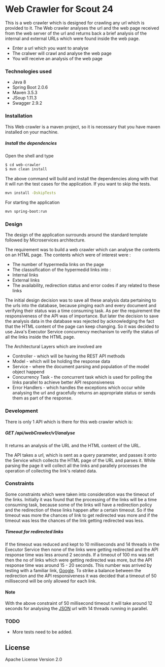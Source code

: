 # Web Crawler for Scout 24

This is a web crawler which is designed for crawling any url which is provided to it. The Web crawler analyses the url and the web page received from the web server of the url and returns back a brief analysis of the internal and external URLs which were found inside the web page.

  - Enter a url which you want to analyse
  - The cralwer will crawl and analyse the web page
  - You will receive an analysis of the web page


### Technologies used

* Java 8
* Spring Boot 2.0.6
* Maven 3.5.3
* JSoup 1.11.3
* Swagger 2.9.2

### Installation

This Web crawler is a maven project, so it is necessary that you have maven installed on your machine.

##### Install the dependencies 

Open the shell and type

```sh
$ cd web-crawler
$ mvn clean install
```
The above command will build and install the dependencies along with that it will run the test cases for the application.
If you want to skip the tests.

```sh
mvn install -DskipTests
```
For starting the application

```sh
mvn spring-boot:run
```

### Design
The design of the application surrounds around the standard template followed by Microservices architecture.

The requirement was to build a web crawler which can analyse the contents on an HTML page. The contents which were of interest were :
 * The number of hypermedia links on the page
 * The classsification of the hypermedid links into :
 * Internal links 
 * External links
 * The availability, redirection status and error codes if any related to these links

The initial design decision was to save all these analysis data pertaining to the urls into the database, because pinging each and every document and verifying their status was a time consuming task. As per the requirement the responsiveness of the API was of importance. But later the decision to save the analysis data in the database was rejected by acknowledging the fact that the HTML content of the page can keep changing.
So it was decided to use Java's Executor Service concurrency mechanism to verify the status of all the links inside the HTML page.

The Architectural Layers which are involved are

* Controller - which will be having the REST API methods 
* Model - which will be holding the response data
* Service - where the document parsing and population of the model object happend
* Concurrency Task - the concurrent task which is used for polling the links parallel to achieve better API responsiveness
* Error Handlers - which handles the exceptions which occur while analysing the url and gracefully returns an appropriate status or sends them as part of the response.

### Development

There is only 1 API which is there for this web crawler which is:

#####   GET /api/webCrawler/v1/analyse 
It returns an analysis of the URL and the HTML content of the URL.

The API takes a url, which is sent as a query parameter, and passes it onto the Service which collects the HTML page of the URL and parses it. While parsing the page it will collect all the links and parallely processes the operation of collecting the link's related data.


### Constraints

Some constraints which were taken into consideration was the timeout of the links.
Initially it was found that the processing of the links will be a time consuming task, because some of the links will have a redirection policy and the redirection of these links happen after a certain timeout. So if the timeout was more the chances of link to get redirected was more and if the timeout was less the chances of the link getting redirected was less. 
##### Timeout for redirected links
If the timeout was reduced and kept to 10 milliseconds and 14 threads in the Executor Service then none of the links were getting redirected and the API response time was less around 2 seconds. If a timeout of 100 ms was set then the no of links which were getting redirected was more, but the API response time was around 15 - 20 seconds. This number was arrived by testing with a familiar link, [Google].
To strike a balance between the redirection and the API responsiveness it was decided that a timeout of 50 millisecond will be only allowed for each link. 

#### Note
With the above constraint of 50 millisecond timeout it will take around 12 seconds for analysing the [JSON] url with 14 threads running in parallel.


### TODO
* More tests need to be added.

License
----

Apache License Version 2.0

[Google]: <https://www.google.com>

[JSON]: <https://www.json.org>
